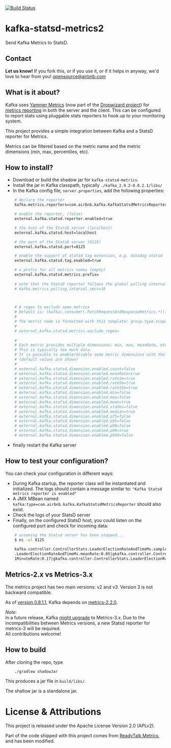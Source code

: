 [![Build Status](https://travis-ci.org/airbnb/kafka-statsd-metrics2.png?branch=master)](https://travis-ci.org/airbnb/kafka-statsd-metrics2)

# kafka-statsd-metrics2

Send Kafka Metrics to StatsD.

## Contact 
**Let us know!** If you fork this, or if you use it, or if it helps in anyway, we'd love to hear from you! opensource@airbnb.com

## What is it about?
Kafka uses [Yammer Metrics](http://metrics.codahale.com/getting-started/) (now part of the [Dropwizard project](http://metrics.codahale.com/about/)) for [metrics reporting](https://kafka.apache.org/documentation.html#monitoring)
in both the server and the client.
This can be configured to report stats using pluggable stats reporters to hook up to your monitoring system.

This project provides a simple integration between Kafka and a StatsD reporter for Metrics.

Metrics can be filtered based on the metric name and the metric dimensions (min, max, percentiles, etc).
        
## How to install?

- Download or build the shadow jar for `kafka-statsd-metrics`.
- Install the jar in Kafka classpath, typically `./kafka_2.9.2-0.8.2.1/libs/`
- In the Kafka config file, `server.properties`, add the following properties:


```bash
    # declare the reporter
    kafka.metrics.reporters=com.airbnb.kafka.KafkaStatsdMetricsReporter

    # enable the reporter, (false)
    external.kafka.statsd.reporter.enabled=true

    # the host of the StatsD server (localhost)
    external.kafka.statsd.host=localhost

    # the port of the StatsD server (8125)
    external.kafka.statsd.port=8125

    # enable the support of statsd tag extension, e.g. datadog statsd
    external.kafka.statsd.tag.enabled=true

    # a prefix for all metrics names (empty)
    external.kafka.statsd.metrics.prefix=
    
    # note that the StatsD reporter follows the global polling interval (10)
    # kafka.metrics.polling.interval.secs=10


    
    # A regex to exclude some metrics
    # Default is: (kafka\.consumer\.FetchRequestAndResponseMetrics.*)|(.*ReplicaFetcherThread.*)|(kafka\.server\.FetcherLagMetrics\..*)|(kafka\.log\.Log\..*)|(kafka\.cluster\.Partition\..*)
    #
    # The metric name is formatted with this template: group.type.scope.name
    #
    # external.kafka.statsd.metrics.exclude_regex=
    
    #
    # Each metric provides multiple dimensions: min, max, meanRate, etc
    # This is typically too much data.
    # It is possible to enable/disable some metric dimensions with the following properties:
    # (default values are shown)
    #
    # external.kafka.statsd.dimension.enabled.count=false
    # external.kafka.statsd.dimension.enabled.meanRate=true
    # external.kafka.statsd.dimension.enabled.rate1m=true
    # external.kafka.statsd.dimension.enabled.rate5m=true
    # external.kafka.statsd.dimension.enabled.rate15m=true
    # external.kafka.statsd.dimension.enabled.min=false
    # external.kafka.statsd.dimension.enabled.max=false
    # external.kafka.statsd.dimension.enabled.mean=true
    # external.kafka.statsd.dimension.enabled.stddev=false
    # external.kafka.statsd.dimension.enabled.median=true
    # external.kafka.statsd.dimension.enabled.p75=false
    # external.kafka.statsd.dimension.enabled.p95=false
    # external.kafka.statsd.dimension.enabled.p98=false
    # external.kafka.statsd.dimension.enabled.p99=true
    # external.kafka.statsd.dimension.enabled.p999=false
```

- finally restart the Kafka server

## How to test your configuration?

You can check your configuration in different ways:

- During Kafka startup, the reporter class will be instantiated and initialized. The logs should contain a message similar to:
`"Kafka Statsd metrics reporter is enabled"`
- A JMX MBean named `kafka:type=com.airbnb.kafka.KafkaStatsdMetricsReporter` should also exist.
- Check the logs of your StatsD server
- Finally, on the configured StatsD host, you could listen on the configured port and check for incoming data:
 
```bash
    # assuming the Statsd server has been stopped...
    $ nc -ul 8125
    
    kafka.controller.ControllerStats.LeaderElectionRateAndTimeMs.samples:1|gkafka.controller.ControllerStats
    .LeaderElectionRateAndTimeMs.meanRate:0.05|gkafka.controller.ControllerStats.LeaderElectionRateAndTimeMs.
    1MinuteRate:0.17|gkafka.controller.ControllerStats.LeaderElectionRateAndTimeMs.5MinuteRate:0.19|g....
```


## Metrics-2.x vs Metrics-3.x
The metrics project has two main versions: v2 and v3. Version 3 is not backward compatible.
 
As of [version 0.8.1.1](https://github.com/apache/kafka/blob/0.8.1.1/build.gradle#L217), Kafka depends on [metrics-2.2.0](http://mvnrepository.com/artifact/com.yammer.metrics/metrics-core/2.2.0). 

*Note:*<br/>
In a future release, Kafka [might upgrade](https://issues.apache.org/jira/browse/KAFKA-960) to Metrics-3.x.
Due to the incompatibilities between Metrics versions, a new Statsd reporter for metrics-3 will be required.<br/>
All contributions welcome!


## How to build

After cloning the repo, type

```bash
    ./gradlew shadowJar
```

This produces a jar file in `build/libs/`. 

The shallow jar is a standalone jar.


# License & Attributions

This project is released under the Apache License Version 2.0 (APLv2).

Part of the code shipped with this project comes from [ReadyTalk Metrics](https://github.com/ReadyTalk/metrics-statsd),
and has been modified.

